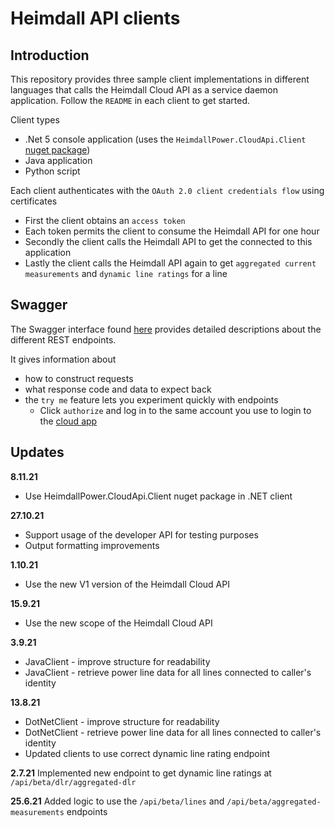 # Heimdall API clients

## Introduction

This repository provides three sample client implementations in different languages that calls the Heimdall Cloud API as a service daemon application. Follow the `README` in each client to get started.

Client types
* .Net 5 console application (uses the `HeimdallPower.CloudApi.Client` [nuget package](https://www.nuget.org/packages/HeimdallPower.CloudApi.Client/))
* Java application
* Python script

Each client authenticates with the `OAuth 2.0 client credentials flow` using certificates
* First the client obtains an `access token`
* Each token permits the client to consume the Heimdall API for one hour
* Secondly the client calls the Heimdall API to get the connected to this application
* Lastly the client calls the Heimdall API again to get `aggregated current measurements` and `dynamic line ratings`  for a line
## Swagger

The Swagger interface found [here](https://api.heimdallcloud.com/index.html) provides detailed descriptions about the different REST endpoints. 

It gives information about
* how to construct requests
* what response code and data to expect back
* the `try me` feature lets you experiment quickly with endpoints 
	* Click `authorize` and log in to the same account you use to login to the [cloud app](https://heimdallcloud.com/)

## Updates

**8.11.21** 
* Use HeimdallPower.CloudApi.Client nuget package in .NET client

**27.10.21** 
* Support usage of the developer API for testing purposes
* Output formatting improvements

**1.10.21** 
* Use the new V1 version of the Heimdall Cloud API

**15.9.21** 
* Use the new scope of the Heimdall Cloud API

**3.9.21** 
* JavaClient - improve structure for readability
* JavaClient - retrieve power line data for all lines connected to caller's identity

**13.8.21** 
* DotNetClient - improve structure for readability
* DotNetClient - retrieve power line data for all lines connected to caller's identity
* Updated clients to use correct dynamic line rating endpoint

**2.7.21** 
Implemented new endpoint to get dynamic line ratings at `/api/beta/dlr/aggregated-dlr`

**25.6.21** 
Added logic to use the `/api/beta/lines` and `/api/beta/aggregated-measurements` endpoints

